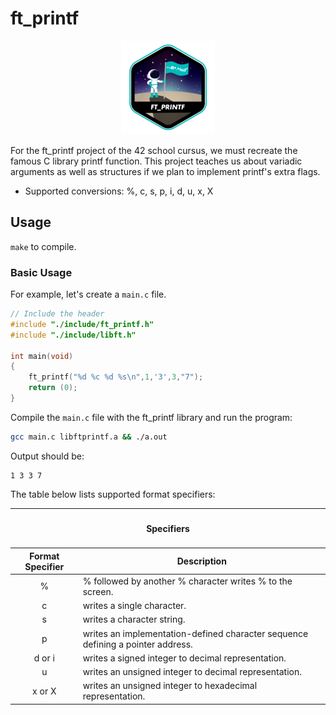 # ft_printf

<p align="center">
  <img src="https://github.com/mcombeau/mcombeau/blob/main/42_badges/ft_printfe.png" alt="ft_printf 42 project badge"/>
</p>

For the ft_printf project of the 42 school cursus, we must recreate the famous C library printf function. This project teaches us about variadic arguments as well as structures if we plan to implement printf's extra flags.

- Supported conversions: %, c, s, p, i, d, u, x, X

## Usage

``make`` to compile.

### Basic Usage
For example, let's create a ``main.c`` file.

```c
// Include the header
#include "./include/ft_printf.h"
#include "./include/libft.h"

int main(void)
{
    ft_printf("%d %c %d %s\n",1,'3',3,"7");
    return (0);
}

```

Compile the ``main.c`` file with the ft_printf library and run the program:
```bash
gcc main.c libftprintf.a && ./a.out
```
Output should be:
```
1 3 3 7
```

The table below lists supported format specifiers:

<div align="center">
  <table>
    <thead>
      <tr> <th colspan="3"><h4>Specifiers</h4></th> </tr> 
      <tr> <th>Format Specifier</th> <th>Description</th>
      </tr> </thead>
    <tbody> 
      <tr> <td align="center">%</td> <td>% followed by another % character writes % to the screen.</td> 
      </tr> 
      <tr> <td align="center">c</td>
        <td>writes a single character.</td> </tr> 
      <tr> <td align="center">s</td> <td>writes a character string.</td> </tr>
      <tr> <td align="center">p</td> <td>writes an implementation-defined character sequence defining a pointer address.</td> </tr>
      <tr> <td align="center">d or i</td> <td>writes a signed integer to decimal representation.</td> </tr> 
      <tr> <td align="center">u</td> <td>writes an unsigned integer to decimal representation.</td> </tr>
      <tr> <td align="center">x or X</td> <td>writes an unsigned integer to hexadecimal representation.</td> </tr> 
    </tbody> </table>
</div>
